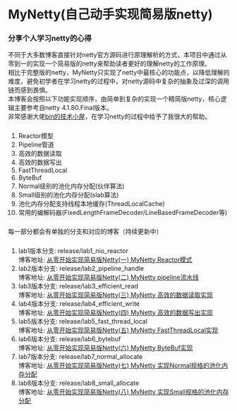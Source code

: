 # MyNetty(自己动手实现简易版netty)
### 分享个人学习netty的心得
不同于大多数博客直接针对netty官方源码进行原理解析的方式，本项目中通过从零到一的实现一个简易版的netty来帮助读者更好的理解netty的工作原理。  
相比于完整版的netty，MyNetty只实现了netty中最核心的功能点，以降低理解的难度，避免初学者在学习netty的过程中，对netty源码中复杂的抽象及过深的调用链而感到畏惧。  
本博客会按照以下功能实现顺序，由简单到复杂的实现一个精简版netty，核心逻辑主要参考自netty 4.1.80.Final版本。  
非常感谢大佬[bin的技术小屋](https://home.cnblogs.com/u/binlovetech)，在学习netty的过程中给予了我很大的帮助。  
#####
1. Reactor模型
2. Pipeline管道
3. 高效的数据读取
4. 高效的数据写出
5. FastThreadLocal
6. ByteBuf
7. Normal级别的池化内存分配(伙伴算法)
8. Small级别的池化内存分配(slab算法)
9. 池化内存分配支持线程本地缓存(ThreadLocalCache)
10. 常用的编解码器(FixedLengthFrameDecoder/LineBasedFrameDecoder等)
#####
每一部分都会有单独的分支和对应的博客（持续更新中）
#####
1. lab1版本分支:  release/lab1_nio_reactor   
   博客地址: [从零开始实现简易版Netty(一) MyNetty Reactor模式](https://www.cnblogs.com/xiaoxiongcanguan/p/18939320)
2. lab2版本分支:  release/lab2_pipeline_handle  
   博客地址: [从零开始实现简易版Netty(二) MyNetty pipeline流水线](https://www.cnblogs.com/xiaoxiongcanguan/p/18964326)
3. lab3版本分支:  release/lab3_efficient_read  
   博客地址: [从零开始实现简易版Netty(三) MyNetty 高效的数据读取实现](https://www.cnblogs.com/xiaoxiongcanguan/p/18979699)
4. lab4版本分支:  release/lab4_efficient_write  
   博客地址: [从零开始实现简易版Netty(四) MyNetty 高效的数据写出实现](https://www.cnblogs.com/xiaoxiongcanguan/p/18992091)
5. lab5版本分支:  release/lab5_fast_thread_local  
   博客地址: [从零开始实现简易版Netty(五) MyNetty FastThreadLocal实现](https://www.cnblogs.com/xiaoxiongcanguan/p/19005381)
6. lab6版本分支:  release/lab6_bytebuf  
   博客地址: [从零开始实现简易版Netty(六) MyNetty ByteBuf实现](https://www.cnblogs.com/xiaoxiongcanguan/p/19029215)
7. lab7版本分支:  release/lab7_normal_allocate  
   博客地址: [从零开始实现简易版Netty(七) MyNetty 实现Normal规格的池化内存分配](https://www.cnblogs.com/xiaoxiongcanguan/p/19084677)  
8. lab8版本分支:  release/lab8_small_allocate   
   博客地址: [从零开始实现简易版Netty(八) MyNetty 实现Small规格的池化内存分配](https://www.cnblogs.com/xiaoxiongcanguan/p/191099917)  
